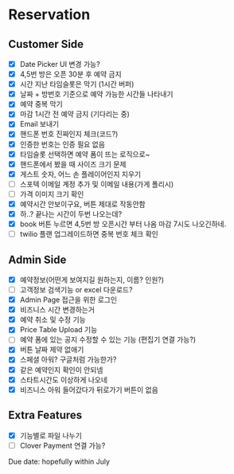 # Reservation

## Customer Side
- [X] Date Picker UI 변경 가능?  
- [X] 4,5번 방은 오픈 30분 후 예약 금지  
- [X] 시간 지난 타임슬롯은 막기 (1시간 버퍼)
- [X] 날짜 + 방번호 기준으로 예약 가능한 시간들 나타내기  
- [X] 예약 중복 막기
- [X] 마감 1시간 전 예약 금지 (기다리는 중)
- [X] Email 보내기
- [X] 핸드폰 번호 진짜인지 체크(코드?)
- [X] 인증한 번호는 인증 필요 없음 
- [X] 타임슬롯 선택하면 예약 폼이 뜨는 로직으로~
- [X] 핸드폰에서 봤을 때 사이즈 크기 문제
- [X] 게스트 숫자, 어느 손 플레이어인지 지우기
- [ ] 스포텍 이메일 계정 추가 및 이메일 내용(가게 폴리시)
- [ ] 가격 이미지 크기 확인
- [X] 예약시간 안보이구요, 버튼 제대로 작동안함
- [X] 하..? 끝나는 시간이 두번 나오는데?
- [X] book 버튼 누르면 4,5번 방 오픈시간 부터 나옴 마감 7시도 나오긴하네.
- [ ] twilio 플랜 업그레이드하면 중복 번호 체크 확인

## Admin Side
- [X] 예약정보(어떤게 보여지길 원하는지, 이름? 인원?)  
- [ ] 고객정보 검색기능 or excel 다운로드?  
- [X] Admin Page 접근을 위한 로그인  
- [X] 비즈니스 시간 변경하는거  
- [X] 예약 취소 및 수정 기능  
- [X] Price Table Upload 기능  
- [ ] 예약 폼에 있는 공지 수정할 수 있는 기능 (편집기 연결 가능?)
- [X] 버튼 날짜 제약 없애기 
- [X] 스페셜 아워? 구글처럼 가능한가?
- [X] 같은 예약인지 확인이 안되넴
- [X] 스타트시간도 이상하게 나오네
- [X] 비즈니스 아워 들어갔다가 뒤로가기 버튼이 없음
## Extra Features
- [X] 기능별로 파일 나누기  
- [ ] Clover Payment 연결 가능?  

Due date: hopefully within July  